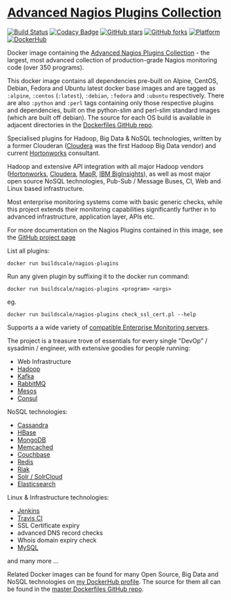 # [Advanced Nagios Plugins Collection](https://github.com/BuildScale/Nagios-Plugins)

[![Build Status](https://travis-ci.org/BuildScale/nagios-plugins.svg?branch=master)](https://travis-ci.org/BuildScale/nagios-plugins)
[![Codacy Badge](https://app.codacy.com/project/badge/Grade/22d2175b89d8414d921d0196984307bd)](https://www.codacy.com/gh/BuildScale/Nagios-Plugins/dashboard?utm_source=github.com&amp;utm_medium=referral&amp;utm_content=BuildScale/Nagios-Plugins&amp;utm_campaign=Badge_Grade)
[![GitHub stars](https://img.shields.io/github/stars/buildscale/nagios-plugins.svg)](https://github.com/BuildScale/Nagios-Plugins/stargazers)
[![GitHub forks](https://img.shields.io/github/forks/buildscale/nagios-plugins.svg)](https://github.com/BuildScale/Nagios-Plugins/network)
[![Platform](https://img.shields.io/badge/platform-Linux%20%7C%20OS%20X-blue.svg)](https://github.com/BuildScale/Nagios-Plugins#advanced-nagios-plugins-collection)
[![DockerHub](https://img.shields.io/badge/docker-available-blue.svg)](https://hub.docker.com/r/buildscale/nagios-plugins/)

Docker image containing the [Advanced Nagios Plugins Collection](https://github.com/BuildScale/Nagios-Plugins) - the largest, most advanced collection of production-grade Nagios monitoring code (over 350 programs).

This docker image contains all dependencies pre-built on Alpine, CentOS, Debian, Fedora and Ubuntu latest docker base images and are tagged as `:alpine`, `:centos` (`:latest`), `:debian`, `:fedora` and `:ubuntu` respectively. There are also `:python` and `:perl` tags containing only those respective plugins and dependencies, built on the python-slim and perl-slim standard images (which are built off debian). The source for each OS build is available in adjacent directories in the [Dockerfiles GitHub repo](https://github.com/BuildScale/Dockerfiles/).

Specialised plugins for Hadoop, Big Data & NoSQL technologies, written by a former Clouderan ([Cloudera](http://www.cloudera.com) was the first Hadoop Big Data vendor) and current [Hortonworks](http://www.hortonworks.com) consultant.

Hadoop and extensive API integration with all major Hadoop vendors ([Hortonworks](http://www.hortonworks.com), [Cloudera](http://www.cloudera.com), [MapR](http://www.mapr.com), [IBM BigInsights](http://www-03.ibm.com/software/products/en/ibm-biginsights-for-apache-hadoop)), as well as most major open source NoSQL technologies, Pub-Sub / Message Buses, CI, Web and Linux based infrastructure.

Most enterprise monitoring systems come with basic generic checks, while this project extends their monitoring capabilities significantly further in to advanced infrastructure, application layer, APIs etc.

For more documentation on the Nagios Plugins contained in this image, see the [GitHub project page](https://github.com/BuildScale/Nagios-Plugins#usage---help)

List all plugins:

```
docker run buildscale/nagios-plugins
```

Run any given plugin by suffixing it to the docker run command:

```
docker run buildscale/nagios-plugins <program> <args>
```

eg.

```
docker run buildscale/nagios-plugins check_ssl_cert.pl --help
```

Supports a a wide variety of [compatible Enterprise Monitoring servers](https://github.com/BuildScale/Nagios-Plugins#enterprise-monitoring-systems).

The project is a treasure trove of essentials for every single "DevOp" / sysadmin / engineer, with extensive goodies for people running:

* Web Infrastructure
* [Hadoop](http://hadoop.apache.org/)
* [Kafka](http://kafka.apache.org/)
* [RabbitMQ](http://www.rabbitmq.com/)
* [Mesos](http://mesos.apache.org/)
* [Consul](https://www.consul.io/)

NoSQL technologies:

* [Cassandra](http://cassandra.apache.org/)
* [HBase](https://hbase.apache.org/)
* [MongoDB](https://www.mongodb.com/)
* [Memcached](https://memcached.org/)
* [Couchbase](http://www.couchbase.com/)
* [Redis](http://redis.io/)
* [Riak](http://basho.com/products/)
* [Solr / SolrCloud](http://lucene.apache.org/solr/)
* [Elasticsearch](https://www.elastic.co/products/elasticsearch)

Linux & Infrastructure technologies:

* [Jenkins](https://jenkins.io/)
* [Travis CI](https://travis-ci.org/)
* SSL Certificate expiry
* advanced DNS record checks
* Whois domain expiry check
* [MySQL](https://www.mysql.com/)

and many more ...

Related Docker images can be found for many Open Source, Big Data and NoSQL technologies on [my DockerHub profile](https://hub.docker.com/r/buildscale). The source for them all can be found in the [master Dockerfiles GitHub repo](https://github.com/BuildScale/Dockerfiles/).

